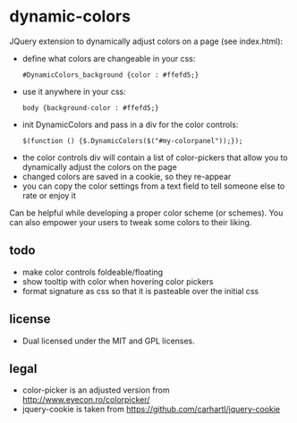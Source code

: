 dynamic-colors
==============

JQuery extension to dynamically adjust colors on a page (see index.html):

  - define what colors are changeable in your css:
    <pre><code>#DynamicColors_background {color : #ffefd5;}</code></pre>
  - use it anywhere in your css:
    <pre><code>body {background-color : #ffefd5;}</code></pre>
  - init DynamicColors and pass in a div for the color controls:
    <pre><code>$(function () {$.DynamicColors($("#my-colorpanel"));});</code></pre>
  - the color controls div will contain a list of color-pickers that
    allow you to dynamically adjust the colors on the page
  - changed colors are saved in a cookie, so they re-appear
  - you can copy the color settings from a text field to tell someone
    else to rate or enjoy it

Can be helpful while developing a proper color scheme (or schemes).
You can also empower your users to tweak some colors to their liking.

todo
----
  - make color controls foldeable/floating
  - show tooltip with color when hovering color pickers
  - format signature as css so that it is pasteable over the initial css

license
-------
   - Dual licensed under the MIT and GPL licenses.

legal
-----
   - color-picker is an adjusted version from http://www.eyecon.ro/colorpicker/
   - jquery-cookie is taken from https://github.com/carhartl/jquery-cookie
